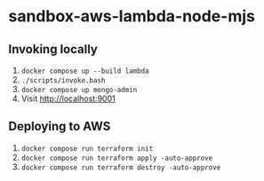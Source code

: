 # sandbox-aws-lambda-node-mjs

## Invoking locally

1. `docker compose up --build lambda`
2. `./scripts/invoke.bash`
3. `docker compose up mongo-admin`
4. Visit <http://localhost:9001>

## Deploying to AWS

1. `docker compose run terraform init`
2. `docker compose run terraform apply -auto-approve`
3. `docker compose run terraform destroy -auto-approve`
